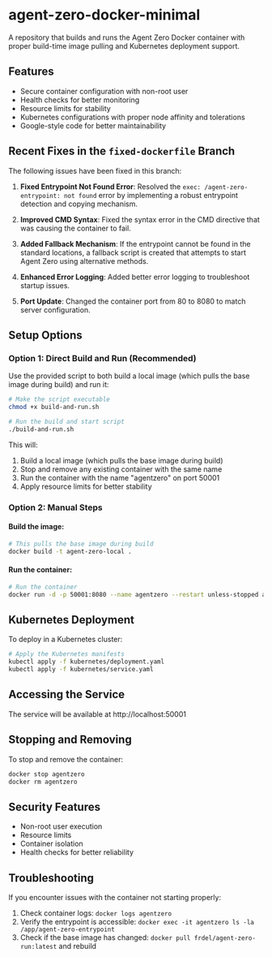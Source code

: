 # agent-zero-docker-minimal

A repository that builds and runs the Agent Zero Docker container with proper build-time image pulling and Kubernetes deployment support.

## Features

- Secure container configuration with non-root user
- Health checks for better monitoring
- Resource limits for stability
- Kubernetes configurations with proper node affinity and tolerations
- Google-style code for better maintainability

## Recent Fixes in the `fixed-dockerfile` Branch

The following issues have been fixed in this branch:

1. **Fixed Entrypoint Not Found Error**: Resolved the `exec: /agent-zero-entrypoint: not found` error by implementing a robust entrypoint detection and copying mechanism.
   
2. **Improved CMD Syntax**: Fixed the syntax error in the CMD directive that was causing the container to fail.

3. **Added Fallback Mechanism**: If the entrypoint cannot be found in the standard locations, a fallback script is created that attempts to start Agent Zero using alternative methods.

4. **Enhanced Error Logging**: Added better error logging to troubleshoot startup issues.

5. **Port Update**: Changed the container port from 80 to 8080 to match server configuration.

## Setup Options

### Option 1: Direct Build and Run (Recommended)

Use the provided script to both build a local image (which pulls the base image during build) and run it:

```bash
# Make the script executable
chmod +x build-and-run.sh

# Run the build and start script
./build-and-run.sh
```

This will:
1. Build a local image (which pulls the base image during build)
2. Stop and remove any existing container with the same name
3. Run the container with the name "agentzero" on port 50001
4. Apply resource limits for better stability

### Option 2: Manual Steps

#### Build the image:

```bash
# This pulls the base image during build
docker build -t agent-zero-local .
```

#### Run the container:

```bash
# Run the container
docker run -d -p 50001:8080 --name agentzero --restart unless-stopped agent-zero-local
```

## Kubernetes Deployment

To deploy in a Kubernetes cluster:

```bash
# Apply the Kubernetes manifests
kubectl apply -f kubernetes/deployment.yaml
kubectl apply -f kubernetes/service.yaml
```

## Accessing the Service

The service will be available at http://localhost:50001

## Stopping and Removing

To stop and remove the container:

```bash
docker stop agentzero
docker rm agentzero
```

## Security Features

- Non-root user execution
- Resource limits
- Container isolation
- Health checks for better reliability

## Troubleshooting

If you encounter issues with the container not starting properly:

1. Check container logs: `docker logs agentzero`
2. Verify the entrypoint is accessible: `docker exec -it agentzero ls -la /app/agent-zero-entrypoint`
3. Check if the base image has changed: `docker pull frdel/agent-zero-run:latest` and rebuild